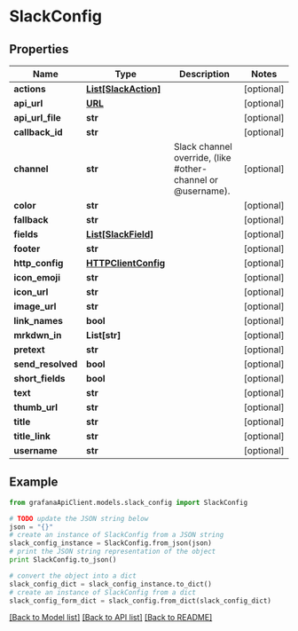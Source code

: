 # SlackConfig


## Properties
Name | Type | Description | Notes
------------ | ------------- | ------------- | -------------
**actions** | [**List[SlackAction]**](SlackAction.md) |  | [optional] 
**api_url** | [**URL**](URL.md) |  | [optional] 
**api_url_file** | **str** |  | [optional] 
**callback_id** | **str** |  | [optional] 
**channel** | **str** | Slack channel override, (like #other-channel or @username). | [optional] 
**color** | **str** |  | [optional] 
**fallback** | **str** |  | [optional] 
**fields** | [**List[SlackField]**](SlackField.md) |  | [optional] 
**footer** | **str** |  | [optional] 
**http_config** | [**HTTPClientConfig**](HTTPClientConfig.md) |  | [optional] 
**icon_emoji** | **str** |  | [optional] 
**icon_url** | **str** |  | [optional] 
**image_url** | **str** |  | [optional] 
**link_names** | **bool** |  | [optional] 
**mrkdwn_in** | **List[str]** |  | [optional] 
**pretext** | **str** |  | [optional] 
**send_resolved** | **bool** |  | [optional] 
**short_fields** | **bool** |  | [optional] 
**text** | **str** |  | [optional] 
**thumb_url** | **str** |  | [optional] 
**title** | **str** |  | [optional] 
**title_link** | **str** |  | [optional] 
**username** | **str** |  | [optional] 

## Example

```python
from grafanaApiClient.models.slack_config import SlackConfig

# TODO update the JSON string below
json = "{}"
# create an instance of SlackConfig from a JSON string
slack_config_instance = SlackConfig.from_json(json)
# print the JSON string representation of the object
print SlackConfig.to_json()

# convert the object into a dict
slack_config_dict = slack_config_instance.to_dict()
# create an instance of SlackConfig from a dict
slack_config_form_dict = slack_config.from_dict(slack_config_dict)
```
[[Back to Model list]](../README.md#documentation-for-models) [[Back to API list]](../README.md#documentation-for-api-endpoints) [[Back to README]](../README.md)


